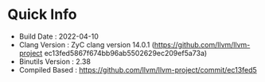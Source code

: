 # Quick Info
* Build Date : 2022-04-10
* Clang Version : ZyC clang version 14.0.1 (https://github.com/llvm/llvm-project ec13fed5867f674bb96ab5502629ec209ef5a73a)
* Binutils Version : 2.38
* Compiled Based : https://github.com/llvm/llvm-project/commit/ec13fed5

